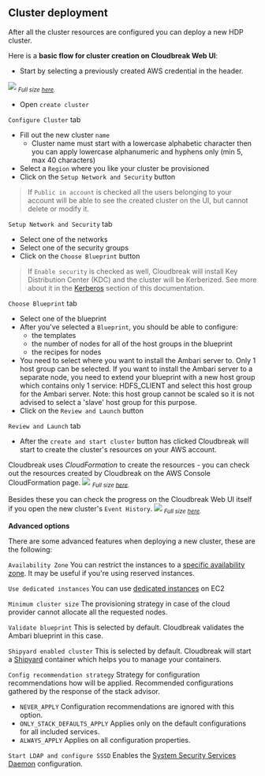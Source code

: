 ## Cluster deployment

After all the cluster resources are configured you can deploy a new HDP cluster.

Here is a **basic flow for cluster creation on Cloudbreak Web UI**:

 - Start by selecting a previously created AWS credential in the header.

![](/images/ui-credentials_v2.png)
<sub>*Full size [here](/images/ui-credentials_v2.png).*</sub>

 - Open `create cluster`

`Configure Cluster` tab

 - Fill out the new cluster `name`
    - Cluster name must start with a lowercase alphabetic character then you can apply lowercase alphanumeric and 
   hyphens only (min 5, max 40 characters)
 - Select a `Region` where you like your cluster be provisioned
 - Click on the `Setup Network and Security` button
>If `Public in account` is checked all the users belonging to your account will be able to see the created cluster on
 the UI, but cannot delete or modify it.

`Setup Network and Security` tab

 - Select one of the networks
 - Select one of the security groups
 - Click on the `Choose Blueprint` button
>If `Enable security` is checked as well, Cloudbreak will install Key Distribution Center (KDC) and the cluster will 
be Kerberized. See more about it in the [Kerberos](kerberos.md) section of this documentation.

`Choose Blueprint` tab

 - Select one of the blueprint
 - After you've selected a `Blueprint`, you should be able to configure:
    - the templates
    - the number of nodes for all of the host groups in the blueprint
    - the recipes for nodes
 - You need to select where you want to install the Ambari server to. Only 1 host group can be selected.
   If you want to install the Ambari server to a separate node, you need to extend your blueprint with a new host group
   which contains only 1 service: HDFS_CLIENT and select this host group for the Ambari server. Note: this host group cannot be scaled so 
   it is not advised to select a 'slave' host group for this purpose.
 - Click on the `Review and Launch` button

`Review and Launch` tab

 - After the `create and start cluster` button has clicked Cloudbreak will start to create the cluster's resources on 
 your AWS account.

Cloudbreak uses *CloudFormation* to create the resources - you can check out the resources created by Cloudbreak on 
the AWS Console CloudFormation page.
![](/aws/images/aws-cloudformation_v2.png)
<sub>*Full size [here](/aws/images/aws-cloudformation_v2.png).*</sub>

Besides these you can check the progress on the Cloudbreak Web UI itself if you open the new cluster's `Event History`.
![](/images/ui-eventhistory_v3.png)
<sub>*Full size [here](/images/ui-eventhistory_v3.png).*</sub>

**Advanced options**

There are some advanced features when deploying a new cluster, these are the following:

`Availability Zone` You can restrict the instances to a [specific availability zone](http://docs.aws.amazon.com/AWSEC2/latest/UserGuide/using-regions-availability-zones.html). It may be useful if you're using
 reserved instances.

`Use dedicated instances` You can use [dedicated instances](https://aws.amazon.com/ec2/purchasing-options/dedicated-instances/) on EC2

`Minimum cluster size` The provisioning strategy in case of the cloud provider cannot allocate all the requested nodes.

`Validate blueprint` This is selected by default. Cloudbreak validates the Ambari blueprint in this case.

`Shipyard enabled cluster` This is selected by default. Cloudbreak will start a [Shipyard](https://shipyard-project.com/) container which helps you to manage your containers.

`Config recommendation strategy` Strategy for configuration recommendations how will be applied. Recommended 
configurations gathered by the response of the stack advisor. 

* `NEVER_APPLY`               Configuration recommendations are ignored with this option.
* `ONLY_STACK_DEFAULTS_APPLY` Applies only on the default configurations for all included services.
* `ALWAYS_APPLY`              Applies on all configuration properties.

`Start LDAP and configure SSSD` Enables the [System Security Services Daemon](sssd.md) configuration.